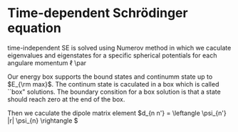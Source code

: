 # Time-dependent Schrödinger equation 
time-independent SE is solved using Numerov method in which we caculate eigenvalues and eigenstates for a specific spherical potentials for each angulare momentum $\ell$
\par



Our energy box supports the bound states and continumm state up to $E_{\rm max}$. The continum state is caculated in a box which is called ``box" solutions. The boundary consition for a box solution is that a state should reach zero at the end of the box.



Then we caculate the dipole matrix element $d_{n n'} = \leftangle \psi_{n'} |r| \psi_{n} \rightangle $
